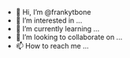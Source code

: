 - 👋 Hi, I’m @frankytbone
- 👀 I’m interested in ...
- 🌱 I’m currently learning ...
- 💞️ I’m looking to collaborate on ...
- 📫 How to reach me ...

<!---
frankytbone/frankytbone is a ✨ special ✨ repository because its `README.md` (this file) appears on your GitHub profile.
You can click the Preview link to take a look at your changes.
--->
